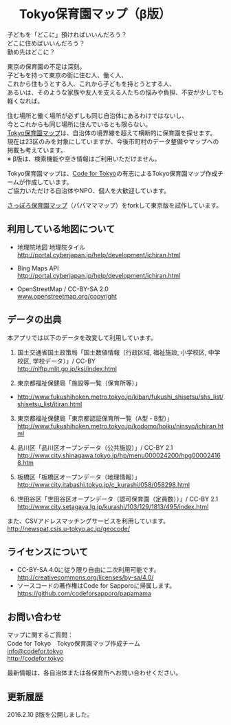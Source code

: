 # 　Tokyo保育園マップ（β版）

子どもを「どこに」預ければいいんだろう？  
どこに住めばいいんだろう？  
勤め先はどこに？  

東京の保育園の不足は深刻。  
子どもを持って東京の街に住む人、働く人、  
これから住もうとする人、これから子どもを持とうとする人、  
あるいは、そのような家族や友人を支える人たちの悩みや負担、不安が少しでも軽くなれば。

住む場所と働く場所が必ずしも同じ自治体にあるわけではないし、  
今とこれからも同じ場所に住んでいるとも限らない。   
[Tokyo保育園マップ](http://codefortokyo.github.io/tokyohoikuenmap/)は、自治体の境界線を超えて横断的に保育園を探せます。  
現在は23区のみを対象にしていますが、今後市町村のデータ整備やマップへの掲載も考えています。  
※ β版は、検索機能や空き情報はご利用いただけません。

Tokyo保育園マップは、[Code for Tokyo](http://codefor.tokyo)の有志によるTokyo保育園マップ作成チームが作成しています。  
ご協力いただける自治体やNPO、個人を大歓迎しています。

[さっぽろ保育園マップ](http://www.codeforsapporo.org/papamama/)（パパマママップ）をforkして東京版を試作しています。  


## 利用している地図について

- 地理院地図 地理院タイル
http://portal.cyberjapan.jp/help/development/ichiran.html

- Bing Maps API  
http://portal.cyberjapan.jp/help/development/ichiran.html

- OpenStreetMap / CC-BY-SA 2.0   
www.openstreetmap.org/copyright

## データの出典

本アプリでは以下のデータを改変して利用しています。

1. 国土交通省国土政策局「国土数値情報（行政区域, 福祉施設, 小学校区, 中学校区, 学校データ）」/ CC-BY  
http://nlftp.mlit.go.jp/ksj/index.html

2. 東京都福祉保健局「施設等一覧（保育所等）」  
- http://www.fukushihoken.metro.tokyo.jp/kiban/fukushi_shisetsu/shs_list/shisetsu_list/itiran.html

3. 東京都福祉保健局「東京都認証保育所一覧（A型・B型）」  
http://www.fukushihoken.metro.tokyo.jp/kodomo/hoiku/ninsyo/ichiran.html

4. 品川区「品川区オープンデータ（公共施設）」/ CC-BY 2.1  
http://www.city.shinagawa.tokyo.jp/hp/menu000024200/hpg000024168.htm

5. 板橋区「板橋区オープンデータ（地理情報）」  
http://www.city.itabashi.tokyo.jp/c_kurashi/058/058298.html

6. 世田谷区「世田谷区オープンデータ（認可保育園（定員数））」/ CC-BY 2.1  
http://www.city.setagaya.lg.jp/kurashi/103/129/1813/495/index.html

また、CSVアドレスマッチングサービスを利用しています。  
http://newspat.csis.u-tokyo.ac.jp/geocode/

## ライセンスについて
- CC-BY-SA 4.0に従う限り自由に二次利用可能です。http://creativecommons.org/licenses/by-sa/4.0/
- ソースコードの著作権はCode for Sapporoに帰属します。 https://github.com/codeforsapporo/papamama


## お問い合わせ
マップに関するご質問：  
Code for Tokyo　Tokyo保育園マップ作成チーム  
info@codefor.tokyo  
http://codefor.tokyo  

最新情報は、各自治体または各保育所へお問い合わせください。  


## 更新履歴
2016.2.10 β版を公開しました。


